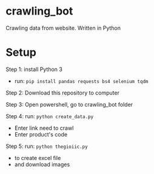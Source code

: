 # crawling_bot
Crawling data from website. Written in Python

# Setup
Step 1: install Python 3
  - run: `pip install pandas requests bs4 selenium tqdm`

Step 2: Download this repository to computer

Step 3: Open powershell, go to crawling_bot folder

Step 4: run: `python create_data.py`
  - Enter link need to crawl
  - Enter product's code

Step 5: run: `python thegioiic.py`
  - to create excel file
  - and download images
